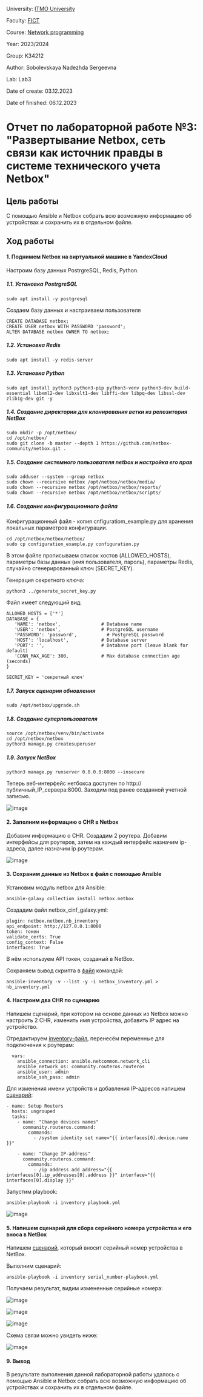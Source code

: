 University: [ITMO University](https://itmo.ru/ru/)

Faculty: [FICT](https://fict.itmo.ru)

Course: [Network programming](https://github.com/itmo-ict-faculty/network-programming)

Year: 2023/2024

Group: K34212

Author: Sobolevskaya Nadezhda Sergeevna

Lab: Lab3

Date of create: 03.12.2023

Date of finished: 06.12.2023

# Отчет по лабораторной работе №3: "Развертывание Netbox, сеть связи как источник правды в системе технического учета Netbox"

## Цель работы

С помощью Ansible и Netbox собрать всю возможную информацию об устройствах и сохранить их в отдельном файле.

## Ход работы


#### 1. Поднимем Netbox на виртуальной машине в YandexCloud

Настроим базу данных PostrgreSQL, Redis, Python.

##### 1.1. Установка PostrgreSQL
```console
sudo apt install -y postgresql
```

Создаем базу данных и настраиваем пользователя
```console
CREATE DATABASE netbox;
CREATE USER netbox WITH PASSWORD 'password';
ALTER DATABASE netbox OWNER TO netbox;
```

##### 1.2. Установка Redis
```console
sudo apt install -y redis-server
```

##### 1.3. Установка Python
```console
sudo apt install python3 python3-pip python3-venv python3-dev build-essential libxml2-dev libxslt1-dev libffi-dev libpq-dev libssl-dev zlib1g-dev git -y
```

##### 1.4. Создание директории для клонирования ветки из репозитория NetBox
```console
sudo mkdir -p /opt/netbox/
cd /opt/netbox/
sudo git clone -b master --depth 1 https://github.com/netbox-community/netbox.git .
```

##### 1.5. Создание системного пользователя netbox и настройка его прав
```console
sudo adduser --system --group netbox
sudo chown --recursive netbox /opt/netbox/netbox/media/
sudo chown --recursive netbox /opt/netbox/netbox/reports/
sudo chown --recursive netbox /opt/netbox/netbox/scripts/
```

##### 1.6. Создание конфигурационного файла
Конфигурационный файл - копия cnfiguratiom_example.py для хранения локальных параметров конфигурации.

```console
cd /opt/netbox/netbox/netbox/
sudo cp configuration_example.py configuration.py
```
В этом файле прописываем список хостов (ALLOWED_HOSTS), параметры базы данных (имя пользователя, пароль), параметры Redis, случайно сгенерированный ключ (SECRET_KEY).

Генерация секретного ключа:
```console
python3 ../generate_secret_key.py
```

Файл имеет следующий вид:

```console
ALLOWED_HOSTS = ['*']
DATABASE = {
   'NAME': 'netbox',               # Database name
   'USER': 'netbox',               # PostgreSQL username
   'PASSWORD': 'password',           # PostgreSQL password
   'HOST': 'localhost',            # Database server
   'PORT': '',                     # Database port (leave blank for default)
   'CONN_MAX_AGE': 300,            # Max database connection age (seconds)
}

SECRET_KEY = 'секретный ключ'
```

##### 1.7. Запуск сценария обновления
```console
sudo /opt/netbox/upgrade.sh
```

##### 1.8. Создание суперпользователя
```console
source /opt/netbox/venv/bin/activate
cd /opt/netbox/netbox
python3 manage.py createsuperuser
```

##### 1.9. Запуск NetBox
```console
python3 manage.py runserver 0.0.0.0:8000 --insecure
```

Теперь веб-интерфейс нетбокса доступен по http://публичный_IP_сервера:8000. Заходим под ранее созданной учетной записью.

![image](./images/lab03_1.png)


#### 2. Заполним информацию о CHR в Netbox

Добавим информацию о CHR. Создадим 2 роутера. Добавим интерфейсы для роутеров, затем на каждый интерфейс назначим ip-адреса, далее назначим ip роутерам.

![image](./images/lab03_2.png)

#### 3. Сохраним данные из Netbox в файл с помощью Ansible

Установим модуль netbox для Ansible:

```console
ansible-galaxy collection install netbox.netbox
```

Создадим файл netbox_cinf_galaxy.yml:

```console
plugin: netbox.netbox.nb_inventory
api_endpoint: http://127.0.0.1:8000
token: токен
validate_certs: True
config_context: False
interfaces: True
```

В нём используем API токен, созданый в NetBox.

Сохраняем вывод скрипта в [файл](nb_inventory_old.yml) командой:

```console
ansible-inventory -v --list -y -i netbox_inventory.yml > nb_inventory.yml
```

#### 4. Настроим два CHR по сценарию

Напишем сценарий, при котором на основе данных из Netbox можно настроить 2 CHR, изменить имя устройства, добавить IP адрес на устройство.

Отредактируем [inventory-файл](nb_inventory.yml), перенесём переменные для подключения к роутерам:

```console
  vars:
    ansible_connection: ansible.netcommon.network_cli
    ansible_network_os: community.routeros.routeros
    ansible_user: admin
    ansible_ssh_pass: admin
```
Для изменения имени устройств и добавления IP-адресов напишем [сценарий](playbook.yml):
```console
- name: Setup Routers
  hosts: ungrouped
  tasks:
    - name: "Change devices names"
      community.routeros.command:
        commands:
          - /system identity set name="{{ interfaces[0].device.name }}"

    - name: "Change IP-address"
      community.routeros.command:
        commands:
          - /ip address add address="{{ interfaces[0].ip_addresses[0].address }}" interface="{{ interfaces[0].display }}"
```

Запустим playbook:

```console
ansible-playbook -i inventory playbook.yml
```

![image](./images/lab03_3.png)


#### 5. Напишем сценарий для сбора серийного номера устройства и его вноса в NetBox

Напишем [сценарий](serial_number-playbook.yml), который вносит серийный номер устройства в NetBox.

Выполним сценарий:

```console
ansible-playbook -i inventory serial_number-playbook.yml
```
Получаем результат, видим измененные серийные номера:

![image](./images/lab03_4.png)

![image](./images/lab03_5.png)

![image](./images/lab03_6.png)

Схема связи можно увидеть ниже:

![image](./images/lab03_7.png)

#### 9. Вывод
В результате выполнения данной лабораторной работы удалось с помощью Ansible и Netbox собрать всю возможную информацию об устройствах и сохранить их в отдельном файле.
